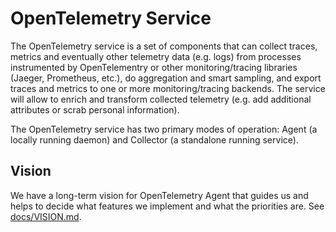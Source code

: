 # OpenTelemetry Service
The OpenTelemetry service is a set of components that can collect traces, metrics and eventually other telemetry data (e.g. logs) from processes instrumented by OpenTelementry or other monitoring/tracing libraries (Jaeger, Prometheus, etc.), do aggregation and smart sampling, and export traces and metrics to one or more monitoring/tracing backends. The service will allow to enrich and transform collected telemetry (e.g. add additional attributes or scrab personal information).

The OpenTelemetry service has two primary modes of operation: Agent (a locally running daemon) and Collector (a standalone running service).

## Vision

We have a long-term vision for OpenTelemetry Agent that guides us and helps to decide what features we implement and what the priorities are. See [docs/VISION.md](docs/VISION.md).